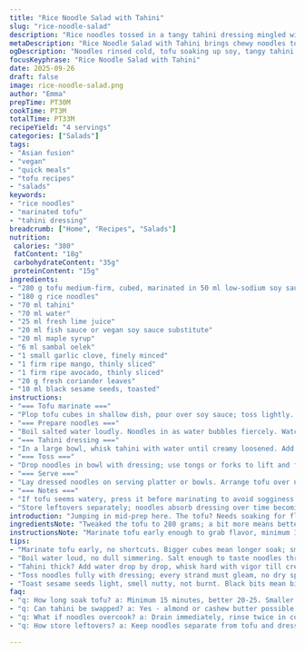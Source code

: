 ```yaml
---
title: "Rice Noodle Salad with Tahini"
slug: "rice-noodle-salad"
description: "Rice noodles tossed in a tangy tahini dressing mingled with marinated tofu, ripe mango, and creamy avocado. Soya sauce adds an umami punch to cubes of firm tofu given time to soak it all in. Black sesame seeds toast slightly, offering a nutty crunch atop vibrant coriander leaves. A splash of lime juice and a hint of sambal oelek kick the dressing into spicy gear. Noodles rinsed cold, texture firm but pliable, then cut for easy eating. Quick, fresh, no fuss, dairy-, nut-, and egg-free."
metaDescription: "Rice Noodle Salad with Tahini brings chewy noodles tossed in spicy, tangy dressing with marinated tofu, ripe mango, creamy avocado, and toasted sesame crunch."
ogDescription: "Noodles rinsed cold, tofu soaking up soy, tangy tahini dressing with lime and sambal, mango and avocado slices, black sesame crunch for texture punch. Quick prep, intense flavors."
focusKeyphrase: "Rice Noodle Salad with Tahini"
date: 2025-09-26
draft: false
image: rice-noodle-salad.png
author: "Emma"
prepTime: PT30M
cookTime: PT3M
totalTime: PT33M
recipeYield: "4 servings"
categories: ["Salads"]
tags:
- "Asian fusion"
- "vegan"
- "quick meals"
- "tofu recipes"
- "salads"
keywords:
- "rice noodles"
- "marinated tofu"
- "tahini dressing"
breadcrumb: ["Home", "Recipes", "Salads"]
nutrition: 
 calories: "380"
 fatContent: "18g"
 carbohydrateContent: "35g"
 proteinContent: "15g"
ingredients:
- "280 g tofu medium-firm, cubed, marinated in 50 ml low-sodium soy sauce"
- "180 g rice noodles"
- "70 ml tahini"
- "70 ml water"
- "25 ml fresh lime juice"
- "20 ml fish sauce or vegan soy sauce substitute"
- "20 ml maple syrup"
- "6 ml sambal oelek"
- "1 small garlic clove, finely minced"
- "1 firm ripe mango, thinly sliced"
- "1 firm ripe avocado, thinly sliced"
- "20 g fresh coriander leaves"
- "10 ml black sesame seeds, toasted"
instructions:
- "=== Tofu marinate ==="
- "Plop tofu cubes in shallow dish, pour over soy sauce; toss lightly. Let rest while prepping other bits, 15-25 minutes is fine. Watch tofu soak in color; don’t skip this step. Adds depth."
- "=== Prepare noodles ==="
- "Boil salted water loudly. Noodles in as water bubbles fiercely. Watch, don’t leave - 3 to 5 minutes max. Aim for al dente texture: chewy, slight resistance. Drain, cool quickly under cold water; two rinses to stop cooking and get rid of excess starch. Drain well, then snip noodles shorter with scissors or knife - easier to eat, no tangled mess."
- "=== Tahini dressing ==="
- "In a large bowl, whisk tahini with water until creamy loosened. Add lime juice, fish sauce or vegan soy sauce, maple syrup, sambal oelek, and garlic. Whisk vigorously; dressing should be smooth with slight gloss. If too thick, add tiny splash more water. Taste for balance - lime acidity, tang of fish sauce, sweetness, heat from sambal. Adjust as needed."
- "=== Toss ==="
- "Drop noodles in bowl with dressing; use tongs or forks to lift and fold noodles thoroughly. Must be coated evenly. No dry clumps allowed."
- "=== Serve ==="
- "Lay dressed noodles on serving platter or bowls. Arrange tofu over noodles. Drizzle any leftover marinade over tofu for that punch. Garnish with mango slices, avocado slices, fresh coriander, and scatter toasted black sesame seeds. Serve immediately."
- "=== Notes ==="
- "If tofu seems watery, press it before marinating to avoid sogginess. Can pan-fry for crispy edges if preferred. No fish sauce? Use soy sauce plus a splash of rice vinegar for acidity. Mangos too soft? Use ripe but firm papaya or peaches. Avocado ripeness crucial; too soft and texture spoils balance. Toast sesame seeds gently; burnt is bitter, raw is bland."
- "Store leftovers separately; noodles absorb dressing over time becoming mushy."
introduction: "Jumping in mid-prep here. The tofu? Needs soaking for flavor sinks. No quick dips. You want that umami biting against creamy tahini coating the noodles. Rice noodles—delicate but hold up if you watch that cooking time. Overcook? Mush. Rinse cold, cut short; sloppy servings are dead giveaways of rushed work. The mango and avocado offer texture punches—firm, not mushy—cut thinly against soft noodles and tofu cubes. Sesame seeds crackle quietly as they toast; that toasty scent is a sign you’re close to the final touch. Tried frying tofu once, too oily and distracted flavors; marinade-only, better. Fresh lime lifts the whole thing. And sambal? A nudge, not a shove. Trust your hands, your taste buds. Not clocks. I learned that the hard way."
ingredientsNote: "Tweaked the tofu to 280 grams; a bit more means better protein heft, less chance of drying out. Swapped a splash of fish sauce for an equal part soy sauce if vegan; tastes earthier without losing saltiness. Used 20 ml maple syrup for subtle sweetness, not overpowering. Garlic finely minced, never pulverized; bites of garlic intensity, not a paste. Sambal oelek dose adjusted, depends on brand strength, start low, build to heat tolerance. Mangos here ripe yet firm—firmness keeps slices pretty, no mush. Avocado chosen firm-ripe; if too soft, slices turn to mush and ruin the smooth mouthfeel. Toast sesame seeds just until nutty aroma appears; no blackened bits—that’s char, bitterness, fail. Common pitfall: overcooked or soggy noodles. Quick rinse under cold water tags starch, stops cook. Cut noodles for manageable fork twirls and to avoid messy slurping disasters at the table."
instructionsNote: "Marinate tofu early enough to grab flavor, minimum 15 minutes, better 20-25. If short on time, cube smaller for faster soak but textures change. Boil water vigorously to shake off starch promptly; timing is about feel—noodles soften, but are still springy when bit. Rinsing in cold water is essential to halt cooking. Combining dressing ingredients in a large bowl allows easy mixing and coating. Tahini thick? Add water slowly, whisk with vigor; makes dressing luscious but light. Toss noodles thoroughly; make sure each strand gleams with dressing to avoid dry patches. Arrange attractively: color contrast key. Feel free to drizzle leftover marinade over tofu for punch. Serve immediately; noodles soak dressing and turn limp if left long. Texture is everything here—not all juicy mango, not all slick tahini, but balance."
tips:
- "Marinate tofu early, no shortcuts. Bigger cubes mean longer soak; smaller means faster but changes bite. Watch marinade soak color shift. Soy sauce base, swap fish sauce with vegan alternative but adjust acidity with rice vinegar."
- "Boil water loud, no dull simmering. Salt enough to taste noodles through. Timing is feel: al dente means firm, pliable but not mush. Rinse cold twice or starch hangs around, noodles stick, texture off. Clip noodles short for better forks twirls, less mess on plate."
- "Tahini thick? Add water drop by drop, whisk hard with vigor till creamy but loose. Balance acidity with lime juice, sweetness with maple syrup, spicy heat from sambal builds slowly; taste often. Garlic minced finely for bursts, never paste-like; keeps texture intact."
- "Toss noodles fully with dressing; every strand must gleam, no dry spots. Use tongs or forks; fold gently but thoroughly. Dressed noodles soak dressing fast - serve soon. Leftover marinade drizzle on tofu adds extra punch; watch salty balance so it doesn't overpower."
- "Toast sesame seeds light, smell nutty, not burnt. Black bits mean bitterness. Fresh coriander adds color and brightness; scatter on last moment. If tofu too wet, press before marinate or quick pan-fry edges for texture contrast. Substitute mango with firm papaya or peach when needed."
faq:
- "q: How long soak tofu? a: Minimum 15 minutes, better 20-25. Smaller cubes soak faster but texture changes. Watch marinade color soak into tofu but don’t rush. If pressed tofu absorbs better, less watery."
- "q: Can tahini be swapped? a: Yes - almond or cashew butter possible but changes flavor. Water ratio changes too. Keep lime, sambal same else lose balance. Stir slow, add water gradually till right drip consistency. Texture key."
- "q: What if noodles overcook? a: Drain immediately, rinse twice in cold water stops cooking. Overcooked turn mushy, texture sad. Quick rinse reduces starch stickiness. Cutting shorter noodles helps handling, prevents clumping."
- "q: How store leftovers? a: Keep noodles separate from tofu and dressing if possible. Noodles soak dressing fast and turn limp. Leftover tofu marinade lasts a few days refrigerated but discard if smells off. Noodles best same day but sealed fridge good for few hours."

---
```

